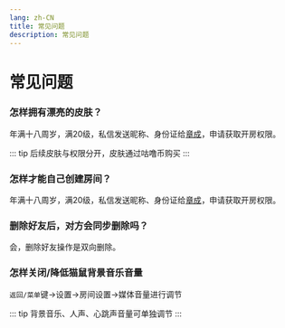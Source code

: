 ```yaml
---
lang: zh-CN
title: 常见问题
description: 常见问题
---
```


# 常见问题

### 怎样拥有漂亮的皮肤？

年满十八周岁，满20级，私信发送昵称、身份证给<u>章成</u>，申请获取开房权限。

::: tip
后续皮肤与权限分开，皮肤通过咕噜币购买
:::

### 怎样才能自己创建房间？

年满十八周岁，满20级，私信发送昵称、身份证给<u>章成</u>，申请获取开房权限。

### 删除好友后，对方会同步删除吗？

会，删除好友操作是双向删除。

### 怎样关闭/降低猫鼠背景音乐音量

`返回/菜单`键→设置→房间设置→媒体音量进行调节

::: tip
背景音乐、人声、心跳声音量可单独调节
:::